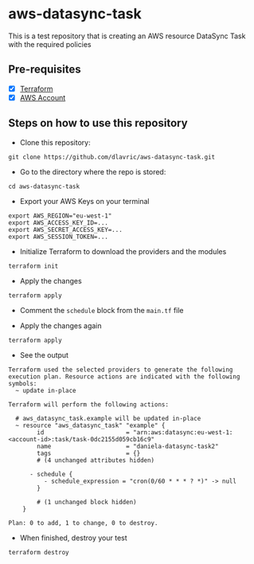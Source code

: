 # aws-datasync-task
This is a test repository that is creating an AWS resource DataSync Task with the required policies

## Pre-requisites

- [X] [Terraform](https://www.terraform.io/downloads)
- [X] [AWS Account](https://aws.amazon.com/resources/create-account/)

## Steps on how to use this repository

- Clone this repository:
```shell
git clone https://github.com/dlavric/aws-datasync-task.git
```

- Go to the directory where the repo is stored:
```shell
cd aws-datasync-task
```


- Export your AWS Keys on your terminal
```shell
export AWS_REGION="eu-west-1"
export AWS_ACCESS_KEY_ID=...
export AWS_SECRET_ACCESS_KEY=...
export AWS_SESSION_TOKEN=...                  
```

- Initialize Terraform to download the providers and the modules
```shell
terraform init
```

- Apply the changes
```shell
terraform apply
```

- Comment the `schedule` block from the `main.tf` file

- Apply the changes again
```shell
terraform apply
```

- See the output
```shell
Terraform used the selected providers to generate the following execution plan. Resource actions are indicated with the following symbols:
  ~ update in-place

Terraform will perform the following actions:

  # aws_datasync_task.example will be updated in-place
  ~ resource "aws_datasync_task" "example" {
        id                       = "arn:aws:datasync:eu-west-1:<account-id>:task/task-0dc2155d059cb16c9"
        name                     = "daniela-datasync-task2"
        tags                     = {}
        # (4 unchanged attributes hidden)

      - schedule {
          - schedule_expression = "cron(0/60 * * * ? *)" -> null
        }

        # (1 unchanged block hidden)
    }

Plan: 0 to add, 1 to change, 0 to destroy.
```

- When finished, destroy your test
```shell
terraform destroy
```

